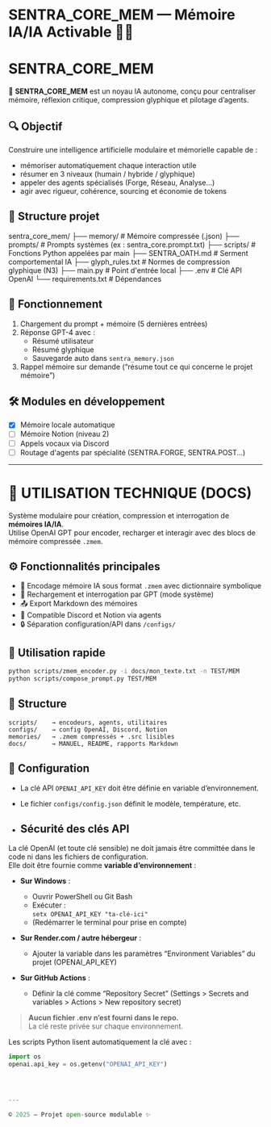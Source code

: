 # SENTRA_CORE_MEM — Mémoire IA/IA Activable 🧠🦋

# SENTRA_CORE_MEM

🧠 **SENTRA_CORE_MEM** est un noyau IA autonome, conçu pour centraliser mémoire, réflexion critique, compression glyphique et pilotage d’agents.

## 🔍 Objectif
Construire une intelligence artificielle modulaire et mémorielle capable de :
- mémoriser automatiquement chaque interaction utile
- résumer en 3 niveaux (humain / hybride / glyphique)
- appeler des agents spécialisés (Forge, Réseau, Analyse…)
- agir avec rigueur, cohérence, sourcing et économie de tokens

## 📂 Structure projet

sentra_core_mem/
├── memory/ # Mémoire compressée (.json)
├── prompts/ # Prompts systèmes (ex : sentra_core.prompt.txt)
├── scripts/ # Fonctions Python appelées par main
├── SENTRA_OATH.md # Serment comportemental IA
├── glyph_rules.txt # Normes de compression glyphique (N3)
├── main.py # Point d'entrée local
├── .env # Clé API OpenAI
└── requirements.txt # Dépendances


## 🧠 Fonctionnement
1. Chargement du prompt + mémoire (5 dernières entrées)
2. Réponse GPT-4 avec :
   - Résumé utilisateur
   - Résumé glyphique
   - Sauvegarde auto dans `sentra_memory.json`
3. Rappel mémoire sur demande (“résume tout ce qui concerne le projet mémoire”)

## 🛠️ Modules en développement
- [x] Mémoire locale automatique
- [ ] Mémoire Notion (niveau 2)
- [ ] Appels vocaux via Discord
- [ ] Routage d'agents par spécialité (SENTRA.FORGE, SENTRA.POST...)

---

# 🔧 UTILISATION TECHNIQUE (DOCS)

Système modulaire pour création, compression et interrogation de **mémoires IA/IA**.  
Utilise OpenAI GPT pour encoder, recharger et interagir avec des blocs de mémoire compressée `.zmem`.

## ⚙️ Fonctionnalités principales

- 🧠 Encodage mémoire IA sous format `.zmem` avec dictionnaire symbolique
- 🔁 Rechargement et interrogation par GPT (mode système)
- 📤 Export Markdown des mémoires
- 🧩 Compatible Discord et Notion via agents
- 🔒 Séparation configuration/API dans `/configs/`

## 🚀 Utilisation rapide

```bash
python scripts/zmem_encoder.py -i docs/mon_texte.txt -n TEST/MEM
python scripts/compose_prompt.py TEST/MEM
```

## 📁 Structure

```
scripts/    → encodeurs, agents, utilitaires
configs/    → config OpenAI, Discord, Notion
memories/   → .zmem compressés + .src lisibles
docs/       → MANUEL, README, rapports Markdown
```

## 🔐 Configuration

- La clé API `OPENAI_API_KEY` doit être définie en variable d’environnement.
- Le fichier `configs/config.json` définit le modèle, température, etc.

- ## Sécurité des clés API

La clé OpenAI (et toute clé sensible) ne doit jamais être committée dans le code ni dans les fichiers de configuration.  
Elle doit être fournie comme **variable d’environnement** :

- **Sur Windows** :
  - Ouvrir PowerShell ou Git Bash
  - Exécuter :  
    `setx OPENAI_API_KEY "ta-clé-ici"`
  - (Redémarrer le terminal pour prise en compte)

- **Sur Render.com / autre hébergeur** :
  - Ajouter la variable dans les paramètres “Environment Variables” du projet (OPENAI_API_KEY)

- **Sur GitHub Actions** :
  - Définir la clé comme “Repository Secret” (Settings > Secrets and variables > Actions > New repository secret)

> **Aucun fichier .env n’est fourni dans le repo.**  
> La clé reste privée sur chaque environnement.

Les scripts Python lisent automatiquement la clé avec :
```python
import os
openai.api_key = os.getenv("OPENAI_API_KEY")




---

© 2025 — Projet open-source modulable ✨
